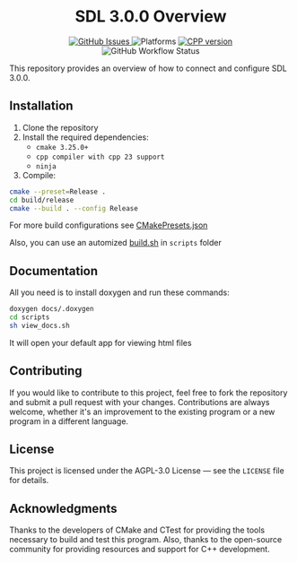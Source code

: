 <h1 align="center">SDL 3.0.0 Overview</h1>

<div align="center" style="text-align: center;">
  <div>
    <a href="https://github.com/geugenm/sdl-overview/issues">
      <img src="https://img.shields.io/github/issues-raw/geugenm/sdl-overview?style=for-the-badge" alt="GitHub Issues">
    </a>
       <img src="https://img.shields.io/badge/platform-linux%20-informational?style=for-the-badge&amp;logo=appveyor" alt="Platforms">    
    <a href="https://en.cppreference.com/w/cpp/23">
      <img src="https://img.shields.io/badge/cpp-23-informational?style=for-the-badge&amp;logo=cplusplus" alt="CPP version">
    </a>
  </div>
   <img alt="GitHub Workflow Status" src="https://img.shields.io/github/actions/workflow/status/geugenm/sdl-overview/build_ubuntu_latest.yml?style=for-the-badge&amp;logo=ubuntu">
</div>



This repository provides an overview of how to connect and configure SDL 3.0.0.

## Installation

1. Clone the repository
2. Install the required dependencies:
    - `cmake 3.25.0+`
    - `cpp compiler with cpp 23 support`
    - `ninja`
3. Compile:
```bash
cmake --preset=Release .
cd build/release
cmake --build . --config Release
```
For more build configurations see [CMakePresets.json](https://github.com/geugenm/sdl-overview/blob/master/CMakePresets.json)

Also,
you can use an automized [build.sh](https://github.com/geugenm/sdl-overview/blob/master/scripts/build.sh) in `scripts` folder

## Documentation

All you need is to install doxygen and run these commands:
```bash
doxygen docs/.doxygen
cd scripts
sh view_docs.sh
```
It will open your default app for viewing html files

## Contributing

If you would like to contribute to this project, feel free to fork the repository and submit a pull request with your
changes. Contributions are always welcome, whether it's an improvement to the existing program or a new program in a
different language.

## License

This project is licensed under the AGPL-3.0 License — see the `LICENSE` file for details.

## Acknowledgments

Thanks to the developers of CMake and CTest for providing the tools necessary to build and test this program. Also,
thanks to the open-source community for providing resources and support for C++ development.